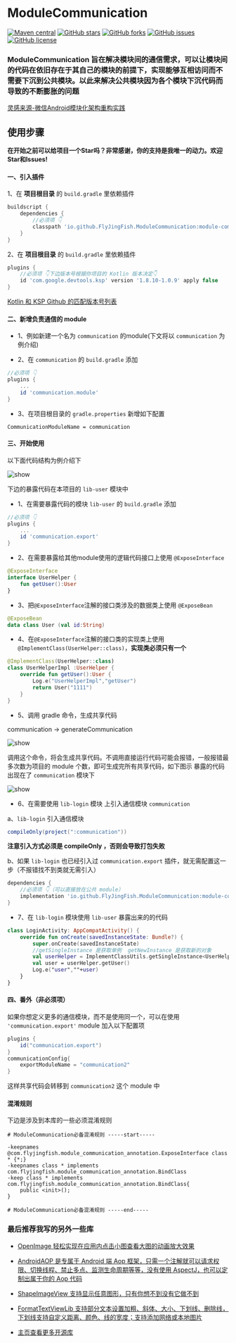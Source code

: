 # ModuleCommunication

[![Maven central](https://img.shields.io/maven-central/v/io.github.FlyJingFish.ModuleCommunication/module-communication-annotation)](https://central.sonatype.com/search?q=io.github.FlyJingFish.ModuleCommunication)
[![GitHub stars](https://img.shields.io/github/stars/FlyJingFish/ModuleCommunication.svg)](https://github.com/FlyJingFish/ModuleCommunication/stargazers)
[![GitHub forks](https://img.shields.io/github/forks/FlyJingFish/ModuleCommunication.svg)](https://github.com/FlyJingFish/ModuleCommunication/network/members)
[![GitHub issues](https://img.shields.io/github/issues/FlyJingFish/ModuleCommunication.svg)](https://github.com/FlyJingFish/ModuleCommunication/issues)
[![GitHub license](https://img.shields.io/github/license/FlyJingFish/ModuleCommunication.svg)](https://github.com/FlyJingFish/ModuleCommunication/blob/master/LICENSE)


### ModuleCommunication 旨在解决模块间的通信需求，可以让模块间的代码在依旧存在于其自己的模块的前提下，实现能够互相访问而不需要下沉到公共模块。以此来解决公共模块因为各个模块下沉代码而导致的不断膨胀的问题

[灵感来源-微信Android模块化架构重构实践](https://mp.weixin.qq.com/s/6Q818XA5FaHd7jJMFBG60w)

## 使用步骤

**在开始之前可以给项目一个Star吗？非常感谢，你的支持是我唯一的动力。欢迎Star和Issues!**

#### 一、引入插件

1、在 **项目根目录** 的 ```build.gradle``` 里依赖插件

```gradle
buildscript {
    dependencies {
        //必须项 👇
        classpath 'io.github.FlyJingFish.ModuleCommunication:module-communication-plugin:1.0.2'
    }
}
```

2、在 **项目根目录** 的 ```build.gradle``` 里依赖插件

```gradle
plugins {
    //必须项 👇下边版本号根据你项目的 Kotlin 版本决定👇
    id 'com.google.devtools.ksp' version '1.8.10-1.0.9' apply false
}
```

[Kotlin 和 KSP Github 的匹配版本号列表](https://github.com/google/ksp/releases)

#### 二、新增负责通信的 module

- 1、例如新建一个名为 ```communication``` 的module(下文将以 ```communication``` 为例介绍)

- 2、在 ```communication``` 的 ```build.gradle``` 添加

```gradle
//必须项 👇
plugins {
    ...
    id 'communication.module'
}
```

- 3、在项目根目录的 ```gradle.properties``` 新增如下配置

```
CommunicationModuleName = communication
```

#### 三、开始使用

以下面代码结构为例介绍下

<img src="/screenshot/demo.png" alt="show" />

下边的暴露代码在本项目的 ```lib-user``` 模块中

- 1、在需要暴露代码的模块 ```lib-user``` 的 ```build.gradle``` 添加

```gradle
//必须项 👇
plugins {
    ...
    id 'communication.export'
}
```

- 2、在需要暴露给其他module使用的逻辑代码接口上使用 ```@ExposeInterface```

```kotlin
@ExposeInterface
interface UserHelper {
    fun getUser():User
}
```

- 3、把```@ExposeInterface```注解的接口类涉及的数据类上使用 ```@ExposeBean```

```kotlin
@ExposeBean
data class User (val id:String)
```

- 4、在```@ExposeInterface```注解的接口类的实现类上使用 ```@ImplementClass(UserHelper::class)```，**实现类必须只有一个**

```kotlin
@ImplementClass(UserHelper::class)
class UserHelperImpl :UserHelper {
    override fun getUser():User {
        Log.e("UserHelperImpl","getUser")
        return User("1111")
    }
}
```
- 5、调用 gradle 命令，生成共享代码

communication -> generateCommunication

<img src="/screenshot/gradle.png" alt="show" />

调用这个命令，将会生成共享代码。不调用直接运行代码可能会报错，一般报错最多次数为项目的 module 个数，即可生成完所有共享代码，如下图示
暴露的代码出现在了 ```communication``` 模块下

<img src="/screenshot/code.png" alt="show" />

- 6、在需要使用 ```lib-login``` 模块 上引入通信模块 ```communication``` 

a、```lib-login``` 引入通信模块

```gradle
compileOnly(project(":communication"))
```

**注意引入方式必须是 compileOnly ，否则会导致打包失败** 

b、如果 ```lib-login``` 也已经引入过 ```communication.export``` 插件，就无需配置这一步（不报错找不到类就无需引入）

```gradle
dependencies {
    //必须项 👇（可以直接放在公共 module）
    implementation 'io.github.FlyJingFish.ModuleCommunication:module-communication-annotation:1.0.2'
}
```

- 7、在 ```lib-login``` 模块使用 ```lib-user``` 暴露出来的的代码

```kotlin
class LoginActivity: AppCompatActivity() {
    override fun onCreate(savedInstanceState: Bundle?) {
        super.onCreate(savedInstanceState)
        //getSingleInstance 是获取单例  getNewInstance 是获取新的对象
        val userHelper = ImplementClassUtils.getSingleInstance<UserHelper>(UserHelper::class.java)
        val user = userHelper.getUser()
        Log.e("user",""+user)
    }
}
```

#### 四、番外（非必须项）

如果你想定义更多的通信模块，而不是使用同一个，可以在使用 ```'communication.export'``` module 加入以下配置项

```gradle
plugins {
    id("communication.export")
}
communicationConfig{
    exportModuleName = "communication2"
}
```

这样共享代码会转移到 ```communication2``` 这个 module 中

#### 混淆规则

下边是涉及到本库的一些必须混淆规则

```
# ModuleCommunication必备混淆规则 -----start-----

-keepnames @com.flyjingfish.module_communication_annotation.ExposeInterface class * {*;}
-keepnames class * implements com.flyjingfish.module_communication_annotation.BindClass
-keep class * implements com.flyjingfish.module_communication_annotation.BindClass{
    public <init>();
}

# ModuleCommunication必备混淆规则 -----end-----
```



### 最后推荐我写的另外一些库

- [OpenImage 轻松实现在应用内点击小图查看大图的动画放大效果](https://github.com/FlyJingFish/OpenImage)

- [AndroidAOP 是专属于 Android 端 Aop 框架，只需一个注解就可以请求权限、切换线程、禁止多点、监测生命周期等等，没有使用 AspectJ，也可以定制出属于你的 Aop 代码](https://github.com/FlyJingFish/AndroidAOP)

- [ShapeImageView 支持显示任意图形，只有你想不到没有它做不到](https://github.com/FlyJingFish/ShapeImageView)

- [FormatTextViewLib 支持部分文本设置加粗、斜体、大小、下划线、删除线，下划线支持自定义距离、颜色、线的宽度；支持添加网络或本地图片](https://github.com/FlyJingFish/FormatTextViewLib)

- [主页查看更多开源库](https://github.com/FlyJingFish)

